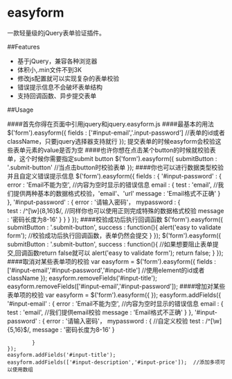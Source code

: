 easyform
========

一款轻量级的jQuery表单验证插件。

##Features
* 基于jQuery，兼容各种浏览器
* 体积小,.min文件不到3K
* 修改js配置就可以实现复杂的表单校验
* 错误提示信息不会破坏表单结构
* 支持回调函数、异步提交表单

##Usage

####首先你得在页面中引用jquery和jquery.easyform.js
    <script src="http://ajax.googleapis.com/ajax/libs/jquery/1.10.2/jquery.min.js"></script>
    <script src="js/jquery.easyform.js"></script>
####最基本的用法
    $('form').easyform({
        fields : ['#input-email','.input-password'] //表单的id或者className，只要jquery选择器支持就行
    });
提交表单的时候easyform会校验这些表单元素的value是否为空
####也许你想在点击某个button的时候就校验表单，这个时候你需要指定submit button
    $('form').easyform({
        submitButton : '.submit-button'  //当点击button时校验表单
    });
####你也可以进行数据类型校验并且自定义错误提示信息
    $('form').easyform({
        fields : {
            '#input-password' : {
                error : 'Email不能为空', //内容为空时显示的错误信息
                email : {
                    test : 'email', //我们提供两种基本的数据格式校验，'email'、'url'
                    message : 'Email格式不正确'
                }
            },
            '#input-password' : {
                error : '请输入密码'，
                mypassword : {  
                    test : /^[\w]{8,16}$/,  //同样你也可以使用正则完成特殊的数据格式校验
                    message : '密码长度为8-16'
                }
            }
        }
    });
####校验成功后执行回调函数
    $('form').easyform({
        submitButton : '.submit-button',
        success : function(){
            alert('easy to validate form'); //校验成功后执行回调函数，表单仍然会提交
        }
    });
    $('form').easyform({
        submitButton : '.submit-button',
        success : function(){   //如果想要阻止表单提交,回调函数return false就可以
            alert('easy to validate form');
            return false;
        }
    });
####取消对某些表单项的校验
    var easyform = $('form').easyform({
        fields : ['#input-email','#input-password','#input-title'] //使用element的id或者className
    });
    easyform.removeFields('#input-title');
    easyform.removeFields(['#input-email','#input-password']);
####增加对某些表单项的校验
    var easyform = $('form').easyform({
    });
    easyform.addFields({
            '#input-email' : {
                error : 'Email不能为空', //内容为空时显示的错误信息
                email : {
                    test : 'email', //我们提供email校验
                    message : 'Email格式不正确'
                }
            },
            '#input-password' : {
                error : '请输入密码'，
                mypassword : {  //自定义校验
                    test : /^[\w]{5,16}$/,
                    message : '密码长度为8-16'
                }

            }
    });
    easyform.addFields('#input-title');
    easyform.addFields(['#input-description','#input-price']);  //添加多项可以使用数组
